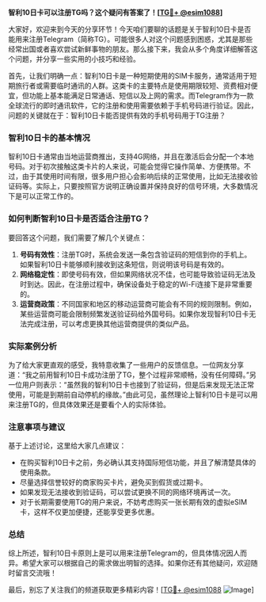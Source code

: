 **智利10日卡可以注册TG吗？这个疑问有答案了！[[TG💪+ @esim1088](https://t.me/s/esim1088)]**

大家好，欢迎来到今天的分享环节！今天咱们要聊的话题是关于智利10日卡是否能用来注册Telegram（简称TG）。可能很多人对这个问题感到困惑，尤其是那些经常出国或者喜欢尝试新鲜事物的朋友。那么接下来，我会从多个角度详细解答这个问题，并分享一些实用的小技巧和经验。

首先，让我们明确一点：智利10日卡是一种短期使用的SIM卡服务，通常适用于短期旅行者或需要临时通讯的人群。这类卡的主要特点是使用期限较短、资费相对便宜，但功能上基本能满足日常通话、短信以及上网的需求。而Telegram作为一款全球流行的即时通讯软件，它的注册和使用需要依赖于手机号码进行验证。因此，问题的关键就在于：智利10日卡能否提供有效的手机号码用于TG注册？

### **智利10日卡的基本情况**
智利10日卡通常由当地运营商推出，支持4G网络，并且在激活后会分配一个本地号码。对于初次接触这类卡片的人来说，可能会觉得它操作简单、方便携带。不过，由于其使用时间有限，很多用户担心会影响后续的正常使用，比如无法接收验证码等。实际上，只要按照官方说明正确设置并保持良好的信号环境，大多数情况下是可以正常工作的。

### **如何判断智利10日卡是否适合注册TG？**
要回答这个问题，我们需要了解几个关键点：
1. **号码有效性**：注册TG时，系统会发送一条包含验证码的短信到你的手机上。如果智利10日卡能够顺利接收到这条短信，则说明该号码是有效的。
2. **网络稳定性**：即使号码有效，但如果网络状况不佳，也可能导致验证码无法及时到达。因此，在注册过程中，确保设备处于稳定的Wi-Fi连接下是非常重要的。
3. **运营商政策**：不同国家和地区的移动运营商可能会有不同的规则限制。例如，某些运营商可能会限制频繁发送验证码给外国号码。如果你发现智利10日卡无法完成注册，可以考虑更换其他运营商提供的类似产品。

### **实际案例分析**
为了给大家更直观的感受，我特意收集了一些用户的反馈信息。一位网友分享道：“我之前用智利10日卡成功注册了TG，整个过程非常顺畅，没有任何障碍。”另一位用户则表示：“虽然我的智利10日卡也接到了验证码，但是后来发现无法正常使用，可能是到期前自动停机的缘故。”由此可见，虽然理论上智利10日卡是可以用来注册TG的，但具体效果还是要看个人的实际体验。

### **注意事项与建议**
基于上述讨论，这里给大家几点建议：
- 在购买智利10日卡之前，务必确认其支持国际短信功能，并且了解清楚具体的使用条款。
- 尽量选择信誉较好的商家购买卡片，避免买到假货或过期卡。
- 如果发现无法接收到验证码，可以尝试更换不同的网络环境再试一次。
- 对于长期需要使用TG的用户来说，不妨考虑购买一张长期有效的虚拟eSIM卡，这样不仅更加便捷，还能享受更多优惠。

### **总结**
综上所述，智利10日卡原则上是可以用来注册Telegram的，但具体情况因人而异。希望大家可以根据自己的需求做出明智的选择。如果你还有其他疑问，欢迎随时留言交流哦！

最后，别忘了关注我们的频道获取更多精彩内容！[[TG💪+ @esim1088](https://t.me/s/esim1088) ![Image](https://i.postimg.cc/4NQfJmqS/Snipaste-2025-05-13-00-14-12.png)]